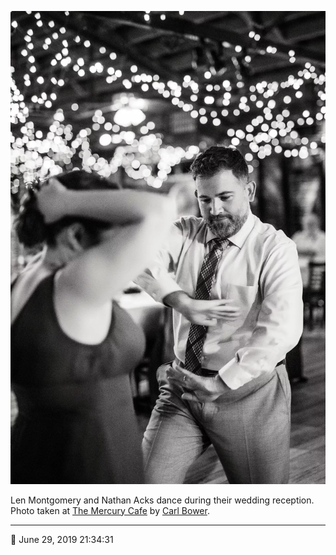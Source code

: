 ![Len Montgomery and Nathan Acks dance](assets/3c1b6d848b9c41646a272b91e3ed9f6b.webp)

Len Montgomery and Nathan Acks dance during their wedding reception. Photo taken at [The Mercury Cafe](http://mercurycafe.com/) by [Carl Bower](http://carlbowerphotos.com/).

- - - -

<span aria-hidden="true">📅</span> June 29, 2019 21:34:31
